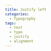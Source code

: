 ```yaml
---
title: Justify left
categories:
  - Typography
tags:
  - text
  - type
  - justify
  - alignment
---
```


